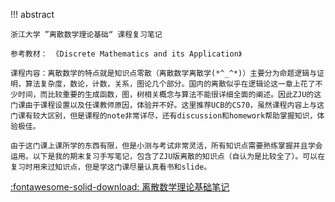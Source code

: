!!! abstract

    浙江大学 ”离散数学理论基础“ 课程复习笔记
    
    参考教材： 《Discrete Mathematics and its Application》
    
    课程内容：离散数学的特点就是知识点零散（离散数学离散学(*^_^*)）主要分为命题逻辑与证明，算法复杂度，数论，计数，关系，图论几个部分。国内的离散似乎在逻辑论这一章上花了不少时间，而比较重要的生成函数，图，树相关概念与算法不能很详细全面的阐述。因此ZJU的这门课由于课程设置以及任课教师原因，体验并不好。这里推荐UCB的CS70，虽然课程内容上与这门课有较大区别，但是课程的note非常详尽，还有discussion和homework帮助掌握知识，体验极佳。
    
    由于这门课上课所学的东西有限，但是小测与考试非常灵活，所有知识点需要熟练掌握并且学会运用。以下是我的期末复习手写笔记，包含了ZJU版离散的知识点（自认为是比较全了）。可以在复习时用来过知识点，但是学这门课尽量认真看书和slide。



<div class="card file-block" markdown="1">
<div class="file-body">
</div>
<a class="down-button" target="_blank" href="/assets/file/离散数学理论基础.pdf" markdown="1">:fontawesome-solid-download: 离散数学理论基础笔记</a>
</div>
